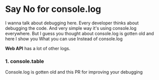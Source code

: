 # Say No for console.log

I wanna talk about debugging here. Every developer thinks about debugging the code. And very simple way it's using console.log everywhere.
But I guess you thought about console.log is gotten old and here I show you What you can use Instead of console.log

**Web API** has a lot of other logs. 

### 1. console.table
Console.log is gotten old and this PR for improving your debugging 
